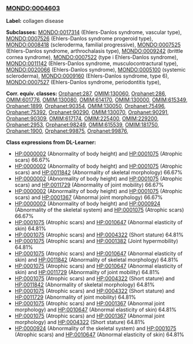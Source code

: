 
### [MONDO:0004603](http://purl.obolibrary.org/obo/MONDO_0004603)
**Label:** collagen disease

**Subclasses:** [MONDO:0017314](http://purl.obolibrary.org/obo/MONDO_0017314) (Ehlers-Danlos syndrome, vascular type), [MONDO:0007526](http://purl.obolibrary.org/obo/MONDO_0007526) (Ehlers-Danlos syndrome progeroid type), [MONDO:0008418](http://purl.obolibrary.org/obo/MONDO_0008418) (scleroderma, familial progressive), [MONDO:0007525](http://purl.obolibrary.org/obo/MONDO_0007525) (Ehlers-Danlos syndrome, arthrochalasis type), [MONDO:0009242](http://purl.obolibrary.org/obo/MONDO_0009242) (brittle cornea syndrome), [MONDO:0007522](http://purl.obolibrary.org/obo/MONDO_0007522) (type i Ehlers-Danlos syndrome), [MONDO:0011142](http://purl.obolibrary.org/obo/MONDO_0011142) (Ehlers-Danlos syndrome, musculocontractural type), [MONDO:0020066](http://purl.obolibrary.org/obo/MONDO_0020066) (Ehlers-Danlos syndrome), [MONDO:0005100](http://purl.obolibrary.org/obo/MONDO_0005100) (systemic scleroderma), [MONDO:0009160](http://purl.obolibrary.org/obo/MONDO_0009160) (Ehlers-Danlos syndrome, type 6), [MONDO:0007527](http://purl.obolibrary.org/obo/MONDO_0007527) (Ehlers-Danlos syndrome, periodontitis type), 

**Corr. equiv. classes:** [Orphanet:287](http://www.orpha.net/ORDO/Orphanet_287), [OMIM:130060](http://purl.obolibrary.org/obo/OMIM_130060), [Orphanet:286](http://www.orpha.net/ORDO/Orphanet_286), [OMIM:601776](http://purl.obolibrary.org/obo/OMIM_601776), [OMIM:130080](http://purl.obolibrary.org/obo/OMIM_130080), [OMIM:614170](http://purl.obolibrary.org/obo/OMIM_614170), [OMIM:130000](http://purl.obolibrary.org/obo/OMIM_130000), [OMIM:615349](http://purl.obolibrary.org/obo/OMIM_615349), [Orphanet:1899](http://www.orpha.net/ORDO/Orphanet_1899), [Orphanet:90354](http://www.orpha.net/ORDO/Orphanet_90354), [OMIM:130050](http://purl.obolibrary.org/obo/OMIM_130050), [Orphanet:75496](http://www.orpha.net/ORDO/Orphanet_75496), [Orphanet:75392](http://www.orpha.net/ORDO/Orphanet_75392), [Orphanet:90290](http://www.orpha.net/ORDO/Orphanet_90290), [OMIM:130070](http://purl.obolibrary.org/obo/OMIM_130070), [Orphanet:90291](http://www.orpha.net/ORDO/Orphanet_90291), [Orphanet:90309](http://www.orpha.net/ORDO/Orphanet_90309), [OMIM:617174](http://purl.obolibrary.org/obo/OMIM_617174), [OMIM:225400](http://purl.obolibrary.org/obo/OMIM_225400), [OMIM:229200](http://purl.obolibrary.org/obo/OMIM_229200), [Orphanet:2953](http://www.orpha.net/ORDO/Orphanet_2953), [Orphanet:98249](http://www.orpha.net/ORDO/Orphanet_98249), [OMIM:615539](http://purl.obolibrary.org/obo/OMIM_615539), [OMIM:181750](http://purl.obolibrary.org/obo/OMIM_181750), [Orphanet:1900](http://www.orpha.net/ORDO/Orphanet_1900), [Orphanet:99875](http://www.orpha.net/ORDO/Orphanet_99875), [Orphanet:99876](http://www.orpha.net/ORDO/Orphanet_99876), 

**Class expressions from DL-Learner:**

- [HP:0000002](http://purl.obolibrary.org/obo/HP_0000002) (Abnormality of body height) and [HP:0001075](http://purl.obolibrary.org/obo/HP_0001075) (Atrophic scars) 66.67%
- [HP:0000002](http://purl.obolibrary.org/obo/HP_0000002) (Abnormality of body height) and [HP:0001075](http://purl.obolibrary.org/obo/HP_0001075) (Atrophic scars) and [HP:0011842](http://purl.obolibrary.org/obo/HP_0011842) (Abnormality of skeletal morphology) 66.67%
- [HP:0000002](http://purl.obolibrary.org/obo/HP_0000002) (Abnormality of body height) and [HP:0001075](http://purl.obolibrary.org/obo/HP_0001075) (Atrophic scars) and [HP:0011729](http://purl.obolibrary.org/obo/HP_0011729) (Abnormality of joint mobility) 66.67%
- [HP:0000002](http://purl.obolibrary.org/obo/HP_0000002) (Abnormality of body height) and [HP:0001075](http://purl.obolibrary.org/obo/HP_0001075) (Atrophic scars) and [HP:0001367](http://purl.obolibrary.org/obo/HP_0001367) (Abnormal joint morphology) 66.67%
- [HP:0000002](http://purl.obolibrary.org/obo/HP_0000002) (Abnormality of body height) and [HP:0000924](http://purl.obolibrary.org/obo/HP_0000924) (Abnormality of the skeletal system) and [HP:0001075](http://purl.obolibrary.org/obo/HP_0001075) (Atrophic scars) 66.67%
- [HP:0001075](http://purl.obolibrary.org/obo/HP_0001075) (Atrophic scars) and [HP:0010647](http://purl.obolibrary.org/obo/HP_0010647) (Abnormal elasticity of skin) 64.81%
- [HP:0001075](http://purl.obolibrary.org/obo/HP_0001075) (Atrophic scars) and [HP:0004322](http://purl.obolibrary.org/obo/HP_0004322) (Short stature) 64.81%
- [HP:0001075](http://purl.obolibrary.org/obo/HP_0001075) (Atrophic scars) and [HP:0001382](http://purl.obolibrary.org/obo/HP_0001382) (Joint hypermobility) 64.81%
- [HP:0001075](http://purl.obolibrary.org/obo/HP_0001075) (Atrophic scars) and [HP:0010647](http://purl.obolibrary.org/obo/HP_0010647) (Abnormal elasticity of skin) and [HP:0011842](http://purl.obolibrary.org/obo/HP_0011842) (Abnormality of skeletal morphology) 64.81%
- [HP:0001075](http://purl.obolibrary.org/obo/HP_0001075) (Atrophic scars) and [HP:0010647](http://purl.obolibrary.org/obo/HP_0010647) (Abnormal elasticity of skin) and [HP:0011729](http://purl.obolibrary.org/obo/HP_0011729) (Abnormality of joint mobility) 64.81%
- [HP:0001075](http://purl.obolibrary.org/obo/HP_0001075) (Atrophic scars) and [HP:0004322](http://purl.obolibrary.org/obo/HP_0004322) (Short stature) and [HP:0011842](http://purl.obolibrary.org/obo/HP_0011842) (Abnormality of skeletal morphology) 64.81%
- [HP:0001075](http://purl.obolibrary.org/obo/HP_0001075) (Atrophic scars) and [HP:0004322](http://purl.obolibrary.org/obo/HP_0004322) (Short stature) and [HP:0011729](http://purl.obolibrary.org/obo/HP_0011729) (Abnormality of joint mobility) 64.81%
- [HP:0001075](http://purl.obolibrary.org/obo/HP_0001075) (Atrophic scars) and [HP:0001367](http://purl.obolibrary.org/obo/HP_0001367) (Abnormal joint morphology) and [HP:0010647](http://purl.obolibrary.org/obo/HP_0010647) (Abnormal elasticity of skin) 64.81%
- [HP:0001075](http://purl.obolibrary.org/obo/HP_0001075) (Atrophic scars) and [HP:0001367](http://purl.obolibrary.org/obo/HP_0001367) (Abnormal joint morphology) and [HP:0004322](http://purl.obolibrary.org/obo/HP_0004322) (Short stature) 64.81%
- [HP:0000924](http://purl.obolibrary.org/obo/HP_0000924) (Abnormality of the skeletal system) and [HP:0001075](http://purl.obolibrary.org/obo/HP_0001075) (Atrophic scars) and [HP:0010647](http://purl.obolibrary.org/obo/HP_0010647) (Abnormal elasticity of skin) 64.81%



